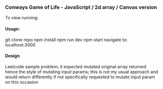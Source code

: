 ### Conways Game of Life - JavaScript / 2d array / Canvas version

To view running:

#### Usage:
git clone repo
npm install
npm run dev
npm start
navigate to:  localhost:3000

#### Design
Leetcode sample problem; it expected mutated original array returned hence the style of mutating input params; this is not my usual approach and would return differently if not specifically requested to mutate input param on this occasion
